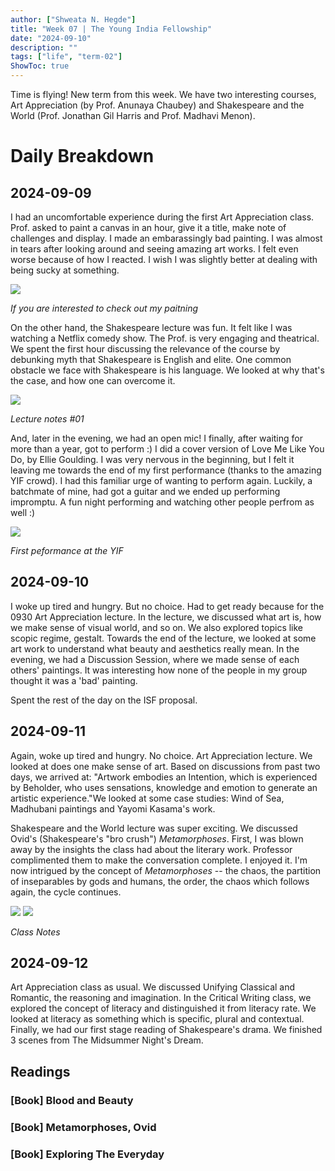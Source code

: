 ```yaml
---
author: ["Shweata N. Hegde"]
title: "Week 07 | The Young India Fellowship"
date: "2024-09-10"
description: ""
tags: ["life", "term-02"]
ShowToc: true
---
```

Time is flying! New term from this week. We have two interesting courses, Art Appreciation (by Prof. Anunaya Chaubey) and Shakespeare and the World (Prof. Jonathan Gil Harris and Prof. Madhavi Menon).

# Daily Breakdown
## 2024-09-09
I had an uncomfortable experience during the first Art Appreciation class. Prof. asked to paint a canvas in an hour, give it a title, make note of challenges and display. I made an embarassingly bad painting. I was almost in tears after looking around and seeing amazing art works. I felt even worse because of how I reacted. I wish I was slightly better at dealing with being sucky at something.

<img src = "IMG_3752.jpeg">

_If you are interested to check out my paitning_

On the other hand, the Shakespeare lecture was fun. It felt like I was watching a Netflix comedy show. The Prof. is very engaging and theatrical. We spent the first hour discussing the relevance of the course by debunking myth that Shakespeare is English and elite. One common obstacle we face with Shakespeare is his language. We looked at why that's the case, and how one can overcome it.

<img src = "IMG_3789.jpg">

_Lecture notes #01_

And, later in the evening, we had an open mic! I finally, after waiting for more than a year, got to perform :) I did a cover version of Love Me Like You Do, by Ellie Goulding. I was very nervous in the beginning, but I felt it leaving me towards the end of my first performance (thanks to the amazing YIF crowd). I had this familiar urge of wanting to perform again. Luckily, a batchmate of mine, had got a guitar and we ended up performing impromptu. A fun night performing and watching other people perfrom as well :)

<img src = "IMG_0384.jpeg">

_First peformance at the YIF_

## 2024-09-10

I woke up tired and hungry. But no choice. Had to get ready because for the 0930 Art Appreciation lecture. In the lecture, we discussed what art is, how we make sense of visual world, and so on. We also explored topics like scopic regime, gestalt. Towards the end of the lecture, we looked at some art work to understand what beauty and aesthetics really mean. In the evening, we had a Discussion Session, where we made sense of each others' paintings. It was interesting how none of the people in my group thought it was a 'bad' painting.

Spent the rest of the day on the ISF proposal.

## 2024-09-11
Again, woke up tired and hungry. No choice. Art Appreciation lecture. We looked at does one make sense of art. Based on discussions from past two days, we arrived at: "Artwork embodies an Intention, which is experienced by Beholder, who uses sensations, knowledge and emotion to generate an artistic experience."We looked at some case studies: Wind of Sea, Madhubani paintings and Yayomi Kasama's work. 

Shakespeare and the World lecture was super exciting. We discussed Ovid's (Shakespeare's "bro crush") _Metamorphoses_. First, I was blown away by the insights the class had about the literary work. Professor complimented them to make the conversation complete. I enjoyed it. I'm now intrigued by the concept of _Metamorphoses_ -- the chaos, the partition of inseparables by gods and humans, the order, the chaos which follows again, the cycle continues.

<img src = "IMG_3792.jpeg">

<img src = "IMG_3793.jpeg">

_Class Notes_
## 2024-09-12
Art Appreciation class as usual. We discussed Unifying Classical and Romantic, the reasoning and imagination. In the Critical Writing class, we explored the concept of literacy and distinguished it from literacy rate. We looked at literacy as something which is specific, plural and contextual. Finally, we had our first stage reading of Shakespeare's drama. We finished 3 scenes from The Midsummer Night's Dream.

## Readings 

### [Book] Blood and Beauty

### [Book] Metamorphoses, Ovid

### [Book] Exploring The Everyday